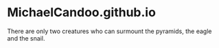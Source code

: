 # MichaelCandoo.github.io
There are only two creatures who can surmount the pyramids, the eagle and the snail.
